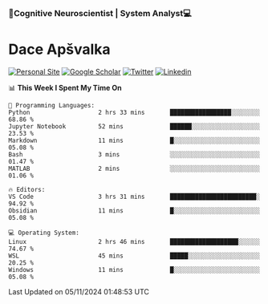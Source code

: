 ### 🧠Cognitive Neuroscientist | System Analyst💻
# Dace Apšvalka

[![Personal Site](https://img.shields.io/badge/website-teal?style=for-the-badge&logo=About.me&logoColor=white)](https://dcdace.net/)
[![Google Scholar](https://img.shields.io/badge/Scholar-yellow?style=for-the-badge&logo=googlescholar&logoColor=ffffff)](https://scholar.google.com/citations?hl=en&user=W8q0HBkAAAAJ&view_op=list_works&sortby=pubdate)
[![Twitter](https://img.shields.io/badge/Twitter-1DA1F2?logo=twitter&logoColor=white&style=for-the-badge)](https://twitter.com/dcdace)
[![Linkedin](https://img.shields.io/badge/linkedin-0077B5?logo=linkedin&logoColor=white&style=for-the-badge)](https://www.linkedin.com/in/dace-apsvalka/)

<!--
[![Dace's wakatime stats](https://github-readme-stats.vercel.app/api/wakatime?username=dcdace&theme=react&layout=compact&custom_title=Coding+past+7+days&v=2)](https://github.com/dcdace/dcdace)


[![github](https://img.shields.io/github/followers/dcdace?logo=github&style=plastic)](https://github.com/dcdace?tab=followers "GitHub followers")
[![wakatime](https://wakatime.com/badge/user/6e7556d3-b1db-4eef-a7e8-9bad735fc27e.svg?style=plastic?v=2)](https://wakatime.com/@6e7556d3-b1db-4eef-a7e8-9bad735fc27e "Total time coded since Feb 28 2022")

[![twitter](https://img.shields.io/twitter/follow/dcdace?label=followers&logo=twitter&color=%23007ec6&style=plastic)](https://twitter.com/dcdace "Twitter followers")

[![Dace's languages](https://github-readme-stats-one-nu-13.vercel.app/api/top-langs/?username=dcdace&langs_count=10&theme=nord&layout=compact)](https://github.com/anuraghazra/github-readme-stats) 
[![Dace's GitHub stats](https://github-readme-stats-one-nu-13.vercel.app/api?username=dcdace&theme=dracula&hide=prs,issues&count_private=true&show_icons=true&hide_rank=true&include_all_commits=true&hide_title=false&custom_title=GitHub+Stats)](https://github.com/anuraghazra/github-readme-stats)
-->

<!--START_SECTION:waka-->
📊 **This Week I Spent My Time On** 

```text
💬 Programming Languages: 
Python                   2 hrs 33 mins       █████████████████░░░░░░░░   68.86 % 
Jupyter Notebook         52 mins             ██████░░░░░░░░░░░░░░░░░░░   23.53 % 
Markdown                 11 mins             █░░░░░░░░░░░░░░░░░░░░░░░░   05.08 % 
Bash                     3 mins              ░░░░░░░░░░░░░░░░░░░░░░░░░   01.47 % 
MATLAB                   2 mins              ░░░░░░░░░░░░░░░░░░░░░░░░░   01.06 % 

🔥 Editors: 
VS Code                  3 hrs 31 mins       ████████████████████████░   94.92 % 
Obsidian                 11 mins             █░░░░░░░░░░░░░░░░░░░░░░░░   05.08 % 

💻 Operating System: 
Linux                    2 hrs 46 mins       ███████████████████░░░░░░   74.67 % 
WSL                      45 mins             █████░░░░░░░░░░░░░░░░░░░░   20.25 % 
Windows                  11 mins             █░░░░░░░░░░░░░░░░░░░░░░░░   05.08 % 
```


 Last Updated on 05/11/2024 01:48:53 UTC
<!--END_SECTION:waka-->

